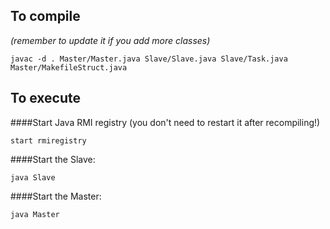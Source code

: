 To compile 
----------
*(remember to update it if you add more classes)*

	javac -d . Master/Master.java Slave/Slave.java Slave/Task.java Master/MakefileStruct.java


To execute
-----------

####Start Java RMI registry (you don't need to restart it after recompiling!)

	start rmiregistry

####Start the Slave:

	java Slave

####Start the Master:

	java Master